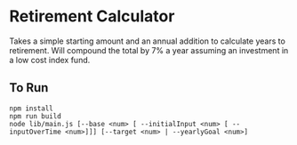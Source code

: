 # Retirement Calculator
Takes a simple starting amount and an annual addition to calculate years to retirement.
Will compound the total by 7% a year assuming an investment in a low cost index fund.

## To Run
```
npm install
npm run build
node lib/main.js [--base <num> [ --initialInput <num> [ --inputOverTime <num>]]] [--target <num> | --yearlyGoal <num>]
```
